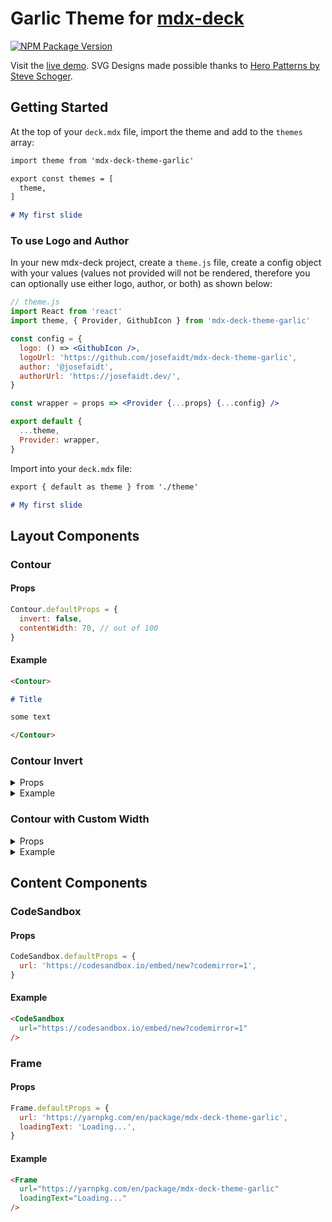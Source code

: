 # Garlic Theme for [mdx-deck](https://github.com/jxnblk/mdx-deck)

[![NPM Package Version](https://img.shields.io/npm/v/mdx-deck-theme-garlic.svg?style=flat-square)](https://www.npmjs.com/package/mdx-deck-theme-garlic)

Visit the [live demo](https://mdx-deck-theme-garlic.josefaidt.now.sh). SVG Designs made possible thanks to [Hero Patterns by Steve Schoger](https://www.heropatterns.com/).

## Getting Started

At the top of your `deck.mdx` file, import the theme and add to the `themes` array:

```md
import theme from 'mdx-deck-theme-garlic'

export const themes = [
  theme,
]

# My first slide
```

### To use Logo and Author

In your new mdx-deck project, create a `theme.js` file, create a config object with your values (values not provided will not be rendered, therefore you can optionally use either logo, author, or both) as shown below:

```jsx
// theme.js
import React from 'react'
import theme, { Provider, GithubIcon } from 'mdx-deck-theme-garlic'

const config = {
  logo: () => <GithubIcon />,
  logoUrl: 'https://github.com/josefaidt/mdx-deck-theme-garlic',
  author: '@josefaidt',
  authorUrl: 'https://josefaidt.dev/',
}

const wrapper = props => <Provider {...props} {...config} />

export default {
  ...theme,
  Provider: wrapper,
}
```

Import into your `deck.mdx` file:

```md
export { default as theme } from './theme'

# My first slide
```

## Layout Components

### Contour

#### Props

```js
Contour.defaultProps = {
  invert: false,
  contentWidth: 70, // out of 100
}
```

#### Example

```markdown
<Contour>

# Title

some text

</Contour>
```

### Contour Invert

<details>
<summary>Props</summary>

```js
Contour.props = {
  invert: true,
  contentWidth: 70, // default
}
```

</details>

<details>
<summary>Example</summary>

```markdown
<Contour invert>

# Title

some text

</Contour>
```

</details>

### Contour with Custom Width

<details>
<summary>Props</summary>

```js
Contour.props = {
  invert: false, // default
  contentWidth: 90,
}
```

</details>

<details>
<summary>Example</summary>

```markdown
<Contour contentWidth={90}>

# Title

some text

</Contour>
```

</details>

## Content Components

### CodeSandbox

#### Props

```js
CodeSandbox.defaultProps = {
  url: 'https://codesandbox.io/embed/new?codemirror=1',
}
```

#### Example

```markdown
<CodeSandbox
  url="https://codesandbox.io/embed/new?codemirror=1"
/>
```

### Frame

#### Props

```js
Frame.defaultProps = {
  url: 'https://yarnpkg.com/en/package/mdx-deck-theme-garlic',
  loadingText: 'Loading...',
}
```

#### Example

```markdown
<Frame
  url="https://yarnpkg.com/en/package/mdx-deck-theme-garlic"
  loadingText="Loading..."
/>
```
